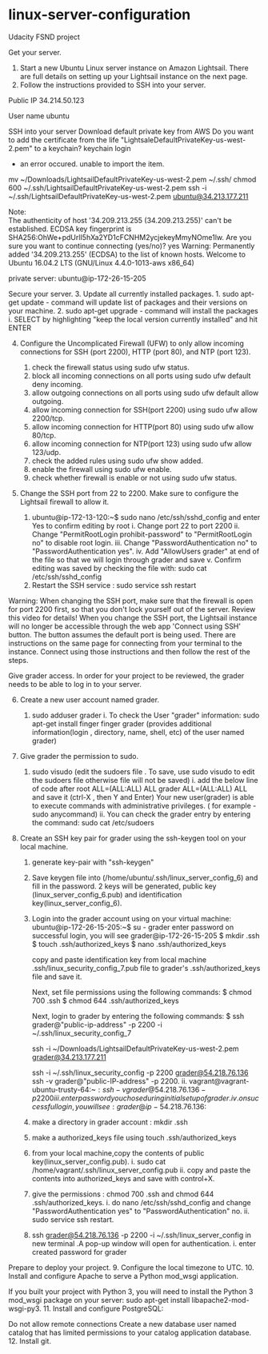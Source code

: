 # linux-server-configuration
Udacity FSND project

Get your server.
1. Start a new Ubuntu Linux server instance on Amazon Lightsail. There are full details on setting up your Lightsail instance on the next page.
2. Follow the instructions provided to SSH into your server.

Public IP
34.214.50.123

User name
ubuntu

SSH into your server
Download default private key from AWS 
Do you want to add the certificate from the life "LightsaleDefaultPrivateKey-us-west-2.pem" to a keychain?
keychain login

- an error occured.  unable to import the item.

mv ~/Downloads/LightsailDefaultPrivateKey-us-west-2.pem ~/.ssh/
chmod 600 ~/.ssh/LightsailDefaultPrivateKey-us-west-2.pem
ssh -i ~/.ssh/LightsailDefaultPrivateKey-us-west-2.pem ubuntu@34.213.177.211


Note:  
The authenticity of host '34.209.213.255 (34.209.213.255)' can't be established.
ECDSA key fingerprint is SHA256:OhWe+pdUrlI5hXa2YD1cFCNHM2ycjekeyMmyNOme1lw.
Are you sure you want to continue connecting (yes/no)? yes
Warning: Permanently added '34.209.213.255' (ECDSA) to the list of known hosts.
Welcome to Ubuntu 16.04.2 LTS (GNU/Linux 4.4.0-1013-aws x86_64)

private server:
ubuntu@ip-172-26-15-205


Secure your server.
3. Update all currently installed packages.
    1.  sudo apt-get update - command will update list of packages and their versions on your machine.
    2.  sudo apt-get upgrade - command will install the packages
        i.  SELECT by highlighting "keep the local version currently installed" and hit ENTER


4.  Configure the Uncomplicated Firewall (UFW) to only allow incoming connections for SSH (port 2200), HTTP (port 80), and NTP (port 123).
    1.  check the firewall status using sudo ufw status.
    2.  block all incoming connections on all ports using sudo ufw default deny incoming.
    3.  allow outgoing connections on all ports using sudo ufw default allow outgoing.
    4.  allow incoming connection for SSH(port 2200) using sudo ufw allow 2200/tcp.
    5.  allow incoming connection for HTTP(port 80) using sudo ufw allow 80/tcp.
    6.  allow incoming connection for NTP(port 123) using sudo ufw allow 123/udp.
    7.  check the added rules using sudo ufw show added.
    8.  enable the firewall using sudo ufw enable.
    9.  check whether firewall is enable or not using sudo ufw status.
    
5.  Change the SSH port from 22 to 2200. Make sure to configure the Lightsail firewall to allow it.
    1.  ubuntu@ip-172-13-120:~$ sudo nano /etc/ssh/sshd_config 
    and enter Yes to confirm editing by root
        i.   Change port 22 to port 2200
        ii.  Change "PermitRootLogin prohibit-password" to "PermitRootLogin no" to disable root login.
        iii. Change "PasswordAuthentication no" to "PasswordAuthentication yes".
        iv.  Add "AllowUsers grader" at end of the file so that we will login through grader and save
        v.   Confirm editing was saved by checking the file with:
            sudo cat /etc/ssh/sshd_config
    2.  Restart the SSH service : sudo service ssh restart

Warning: When changing the SSH port, make sure that the firewall is open for port 2200 first, so that you don't lock yourself out of the server. Review this video for details! When you change the SSH port, the Lightsail instance will no longer be accessible through the web app 'Connect using SSH' button. The button assumes the default port is being used. There are instructions on the same page for connecting from your terminal to the instance. Connect using those instructions and then follow the rest of the steps.

Give grader access.
In order for your project to be reviewed, the grader needs to be able to log in to your server.

6. Create a new user account named grader.
    1.  sudo adduser grader
    i.  To check the User "grader" information:
        sudo apt-get install finger
        finger grader
        (provides additional information(login , directory, name, shell, etc) of the user named grader)
     

7. Give grader the permission to sudo.
    1.  sudo visudo (edit the sudoers file . To save, use sudo visudo to edit the sudoers file otherwise file will not be saved)
    i.  add the below line of code after root ALL=(ALL:ALL) ALL grader ALL=(ALL:ALL) ALL and save it (ctrl-X , then Y and Enter)
    Your new user(grader) is able to execute commands with administrative privileges. ( for example - sudo anycommand)
    ii.  You can check the grader entry by entering the command: sudo cat /etc/sudoers

    
8. Create an SSH key pair for grader using the ssh-keygen tool on your local machine.
    1.  generate key-pair with "ssh-keygen"

    2.  Save keygen file into (/home/ubuntu/.ssh/linux_server_config_6) and fill in the password. 2 keys will be generated, public key (linux_server_config_6.pub) and identification key(linux_server_config_6).
    

    3.  Login into the grader account using on your virtual machine:
        ubuntu@ip-172-26-15-205:~$ su - grader
        enter password
        on successful login, you will see 
        grader@ip-172-26-15-205
        $ mkdir .ssh
        $ touch .ssh/authorized_keys
        $ nano .ssh/authorized_keys
        
        copy and paste identification key from local machine .ssh/linux_security_config_7.pub file
        to grader's .ssh/authorized_keys file and save it.
        
        Next, set file permissions using the following commands:
        $ chmod 700 .ssh
        $ chmod 644 .ssh/authorized_keys
        
        Next, login to grader by entering the following commands:
        $ ssh grader@"public-ip-address" -p 2200 -i  ~/.ssh/linux_security_config_7
        

        
        
        ssh -i ~/Downloads/LightsailDefaultPrivateKey-us-west-2.pem grader@34.213.177.211
        
        ssh -i ~/.ssh/linux_security_config -p 2200 grader@54.218.76.136 
        ssh -v grader@"public-IP-address" -p 2200.
        ii.  vagrant@vagrant-ubuntu-trusty-64:~$: ssh -v grader@54.218.76.136 -p 2200
        iii.  enter password you chose during initial setup of grader.  
        iv.  on successful login, you will see:  grader@ip-54.218.76.136:~$
    
    4.  make a directory in grader account : mkdir .ssh

    5.  make a authorized_keys file using touch .ssh/authorized_keys

    6.  from your local machine,copy the contents of public key(linux_server_config.pub).
        i.  sudo cat /home/vagrant/.ssh/linux_server_config.pub
        ii.  copy and paste the contents into authorized_keys and save with control+X.

    7.  give the permissions : chmod 700 .ssh and chmod 644 .ssh/authorized_keys.
        i.  do nano /etc/ssh/sshd_config and change "PasswordAuthentication yes" to "PasswordAuthentication" no.
        ii.  sudo service ssh restart.
    
    8.  ssh grader@54.218.76.136 -p 2200 -i ~/.ssh/linux_server_config in new terminal .A pop-up window will open for       authentication. 
        i.  enter created password for grader

Prepare to deploy your project.
9. Configure the local timezone to UTC.
10. Install and configure Apache to serve a Python mod_wsgi application.

If you built your project with Python 3, you will need to install the Python 3 mod_wsgi package on your server: sudo apt-get install libapache2-mod-wsgi-py3.
11. Install and configure PostgreSQL:

Do not allow remote connections
Create a new database user named catalog that has limited permissions to your catalog application database.
12. Install git.


 







